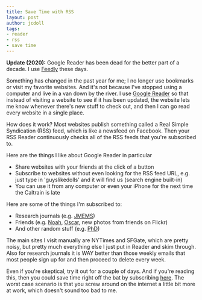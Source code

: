 ```yaml
---
title: Save Time with RSS
layout: post
author: jcdoll
tags:
- reader
- rss
- save time
---
```


**Update (2020):** Google Reader has been dead for the better part of a decade. I use [Feedly](http://feedly.com/) these days.

Something has changed in the past year for me; I no longer use bookmarks or visit my favorite websites. And it's not because I've stopped using a computer and live in a van down by the river. I use [Google Reader](http://reader.google.com) so that instead of visiting a website to see if it has been updated, the website lets me know whenever there's new stuff to check out, and then I can go read every website in a single place.

How does it work? Most websites publish something called a Real Simple Syndication (RSS) feed, which is like a newsfeed on Facebook. Then your RSS Reader continuously checks all of the RSS feeds that you're subscribed to.

Here are the things I like about Google Reader in particular
  * Share websites with your friends at the click of a button
  * Subscribe to websites without even looking for the RSS feed URL, e.g. just type in 'guyslikedolls' and it will find us (search engine built-in)
  * You can use it from any computer or even your iPhone for the next time the Caltrain is late

Here are some of the things I'm subscribed to:
  * Research journals (e.g. [JMEMS](http://ieeexplore.ieee.org/rss/TOC84.XML))
  * Friends (e.g. [Noah](http://naan-sequitur.vox.com/library/posts/atom.xml), [Oscar](http://odshine.tumblr.com/rss), new photos from friends on Flickr)
  * And other random stuff (e.g. [PhD](http://www.phdcomics.com/gradfeed_justcomics.php))

The main sites I visit manually are NYTimes and SFGate, which are pretty noisy, but pretty much everything else I just put in Reader and skim through. Also for research journals it is WAY better than those weekly emails that most people sign up for and then proceed to delete every week.

Even if you're skeptical, try it out for a couple of days. And if you're reading this, then you could save time right off the bat by subscribing [here](http://www.dogplusplus.com/feed.xml). The worst case scenario is that you screw around on the internet a little bit more at work, which doesn't sound too bad to me.

